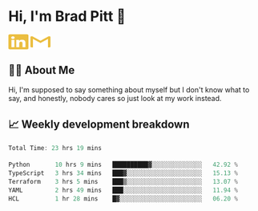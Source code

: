 # Hi, I'm Brad Pitt 👋


<a href="https://www.linkedin.com/in/mathias-mauraisin/" target="blank"><img align="center" src="./icons/linkedin.svg" alt="https://www.linkedin.com/in/mathias-mauraisin/" height="30" width="40" /></a>
<a href="mailto:mathias.mauraisin.pro@gmail.com" target="blank"><img align="center" src="./icons/gmail.svg" alt="redrew" height="30" width="40" /></a>




<!-- ![snap](images/Snap_dark.png?raw=true) -->
<!-- ![snap](images/Snap_dark_bg.png?raw=true) -->


<!-- [![My Skills](https://skillicons.dev/icons?i=c,cpp,html,css,js,ts,)](https://skillicons.dev) -->

## 🙋‍♂️&nbsp;About Me

Hi, I'm supposed to say something about myself but I don't know what to say, and honestly, nobody cares so just look at my work instead.

## 📈&nbsp;Weekly development breakdown

<!-- [![mamaurai's 42 stats](https://badge42.vercel.app/api/v2/cl1l4qz93000609l4yixitcl4/stats?cursusId=21&coalitionId=45)](https://github.com/JaeSeoKim/badge42) -->





<!--START_SECTION:waka-->

```rust
Total Time: 23 hrs 19 mins

Python       10 hrs 9 mins   ██████████▓░░░░░░░░░░░░░░   42.92 %
TypeScript   3 hrs 34 mins   ███▓░░░░░░░░░░░░░░░░░░░░░   15.13 %
Terraform    3 hrs 5 mins    ███▒░░░░░░░░░░░░░░░░░░░░░   13.07 %
YAML         2 hrs 49 mins   ███░░░░░░░░░░░░░░░░░░░░░░   11.94 %
HCL          1 hr 28 mins    █▓░░░░░░░░░░░░░░░░░░░░░░░   06.20 %
```

<!--END_SECTION:waka-->


